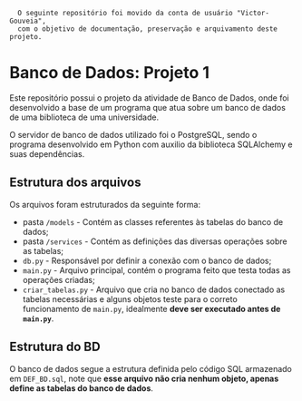 ```
  O seguinte repositório foi movido da conta de usuário "Victor-Gouveia",
  com o objetivo de documentação, preservação e arquivamento deste projeto.
```
# Banco de Dados: Projeto 1

Este repositório possui o projeto da atividade de Banco de Dados, onde foi desenvolvido a base de um programa que atua sobre um banco de dados de uma biblioteca de uma universidade.

O servidor de banco de dados utilizado foi o PostgreSQL, sendo o programa desenvolvido em Python com auxilio da biblioteca SQLAlchemy e suas dependências.

## Estrutura dos arquivos

Os arquivos foram estruturados da seguinte forma:

- pasta `/models` - Contém as classes referentes às tabelas do banco de dados;
- pasta `/services` - Contém as definições das diversas operações sobre as tabelas;
- `db.py` - Responsável por definir a conexão com o banco de dados;
- `main.py` - Arquivo principal, contém o programa feito que testa todas as operações criadas;
- `criar_tabelas.py` - Arquivo que cria no banco de dados conectado as tabelas necessárias e alguns objetos teste para o correto funcionamento de `main.py`, idealmente **deve ser executado antes de `main.py`**.

## Estrutura do BD

O banco de dados segue a estrutura definida pelo código SQL armazenado em `DEF_BD.sql`, note que **esse arquivo não cria nenhum objeto, apenas define as tabelas do banco de dados**.
